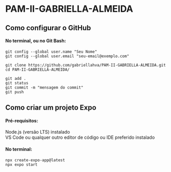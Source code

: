 # PAM-II-GABRIELLA-ALMEIDA

## Como configurar o GitHub 

#### No terminal, ou no Git Bash:

    git config --global user.name "Seu Nome"  
    git config --global user.email "seu-email@exemplo.com"  

    git clone https://github.com/gabriellahva/PAM-II-GABRIELLA-ALMEIDA.git  
    cd PAM-II-GABRIELLA-ALMEIDA/  

    git add .  
    git status  
    git commit -m "mensagem do commit"  
    git push



## Como criar um projeto Expo

#### Pré-requisitos:  
Node.js (versão LTS) instalado  
VS Code ou qualquer outro editor de código ou IDE preferido instalado

#### No terminal:  

    npx create-expo-app@latest  
    npx expo start



